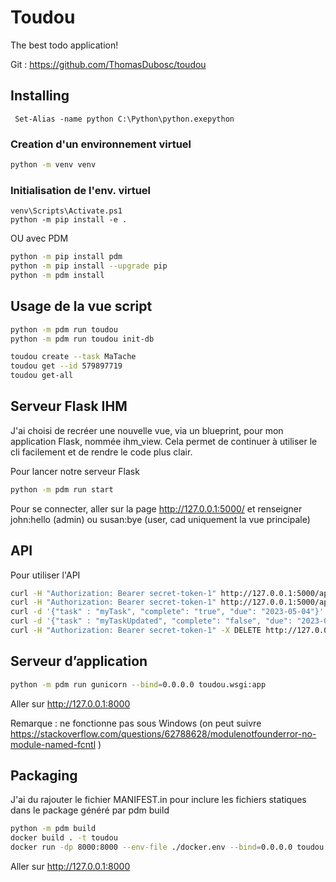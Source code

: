 # Toudou

The best todo application!

Git : https://github.com/ThomasDubosc/toudou

## Installing

```
 Set-Alias -name python C:\Python\python.exepython
```

### Creation d'un environnement virtuel
```bash
python -m venv venv
```
### Initialisation de l'env. virtuel
```
venv\Scripts\Activate.ps1
python -m pip install -e .
```
OU avec PDM

```bash
python -m pip install pdm 
python -m pip install --upgrade pip
python -m pdm install

```




## Usage de la vue script

```bash
python -m pdm run toudou
python -m pdm run toudou init-db

toudou create --task MaTache
toudou get --id 579897719
toudou get-all
```

## Serveur Flask IHM
J'ai choisi de recréer une nouvelle vue, via un blueprint, pour mon application Flask, nommée ihm_view. Cela permet de continuer à utiliser le cli facilement et de rendre le code plus clair.

Pour lancer notre serveur Flask
```bash
python -m pdm run start
```

Pour se connecter, aller sur la page http://127.0.0.1:5000/ et renseigner john:hello (admin) ou susan:bye (user, cad uniquement la vue principale)

## API

Pour utiliser l'API

```bash
curl -H "Authorization: Bearer secret-token-1" http://127.0.0.1:5000/api/todos
curl -H "Authorization: Bearer secret-token-1" http://127.0.0.1:5000/api/todos?complete=true
curl -d '{"task" : "myTask", "complete": "true", "due": "2023-05-04"}' -H "Authorization: Bearer secret-token-1" -H "Content-Type: application/json" -X POST http://127.0.0.1:5000/api/todos
curl -d '{"task" : "myTaskUpdated", "complete": "false", "due": "2023-09-04"}' -H "Authorization: Bearer secret-token-1" -H "Content-Type: application/json" -X PUT http://127.0.0.1:5000/api/todos/77223332
curl -H "Authorization: Bearer secret-token-1" -X DELETE http://127.0.0.1:5000/api/todos/1814177
```

## Serveur d’application
```bash
python -m pdm run gunicorn --bind=0.0.0.0 toudou.wsgi:app
```

Aller sur http://127.0.0.1:8000

Remarque : ne fonctionne pas sous Windows (on peut suivre https://stackoverflow.com/questions/62788628/modulenotfounderror-no-module-named-fcntl )

## Packaging

J'ai du rajouter le fichier MANIFEST.in pour inclure les fichiers statiques dans le package généré par pdm build

```bash
python -m pdm build
docker build . -t toudou 
docker run -dp 8000:8000 --env-file ./docker.env --bind=0.0.0.0 toudou.wsgi:app
```

Aller sur http://127.0.0.1:8000
